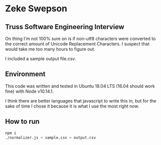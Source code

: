 # Zeke Swepson

## Truss Software Engineering Interview
On thing I'm not 100% sure on is if non-utf8 characters were converted to the 
correct amount of Unicode Replacement Characters. I suspect that would take me
too many hours to figure out.

I included a sample output file.csv.

## Environment
This code was written and tested in Ubuntu 18.04 LTS (16.04 should work fine)
with Node v10.14.1.

I think there are better languages that javascript to write this in, but for the
sake of time I chose it because it is what I use the most right now.

## How to run

```sh
npm i
./normalizer.js < sample.csv > output.csv
```
